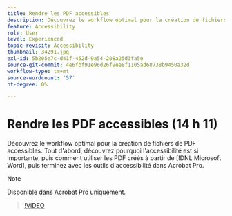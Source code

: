 ```yaml
---
title: Rendre les PDF accessibles
description: Découvrez le workflow optimal pour la création de fichiers de PDF accessibles
feature: Accessibility
role: User
level: Experienced
topic-revisit: Accessibility
thumbnail: 34291.jpg
exl-id: 5b205e7c-d41f-452d-9a54-208a25d3fa5e
source-git-commit: 4e6fbf91e96d26f9ee8f1105ad68738b9450a32d
workflow-type: tm+mt
source-wordcount: '57'
ht-degree: 0%

---
```


# Rendre les PDF accessibles (14 h 11)

Découvrez le workflow optimal pour la création de fichiers de PDF accessibles. Tout d&#39;abord, découvrez pourquoi l&#39;accessibilité est si importante, puis comment utiliser les PDF créés à partir de [!DNL Microsoft Word], puis terminez avec les outils d&#39;accessibilité dans Acrobat Pro.

>[!NOTE]
>
>Disponible dans Acrobat Pro uniquement.

>[!VIDEO](https://video.tv.adobe.com/v/34291?quality=12&learn=on&hidetitle=true)
